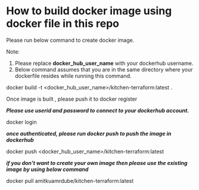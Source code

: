 # How to build docker image using docker file in this repo

Please run below command to create docker image. 

Note: 
  1. Please replace **docker_hub_user_name** with your dockerhub username. 
  2. Below command assumes that you are in the same directory where your dockerfile resides while running this command.

docker build -t <docker_hub_user_name>/kitchen-terraform:latest .

Once image is built , please push it to docker register

***Please use userid and password to connect to your dockerhub account.***

docker login 

***once authenticated, please run docker push to push the image in dockerhub***

docker push <docker_hub_user_name>/kitchen-terraform:latest 
  
***if you don't want to create your own image then please use the existing image by using below command***
  
docker pull amitkuamrdube/kitchen-terraform:latest
